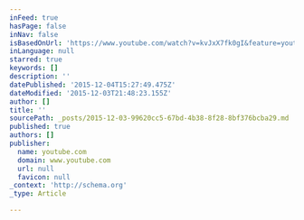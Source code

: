 ```yaml
---
inFeed: true
hasPage: false
inNav: false
isBasedOnUrl: 'https://www.youtube.com/watch?v=kvJxX7fk0gI&feature=youtu.be'
inLanguage: null
starred: true
keywords: []
description: ''
datePublished: '2015-12-04T15:27:49.475Z'
dateModified: '2015-12-03T21:48:23.155Z'
author: []
title: ''
sourcePath: _posts/2015-12-03-99620cc5-67bd-4b38-8f28-8bf376bcba29.md
published: true
authors: []
publisher:
  name: youtube.com
  domain: www.youtube.com
  url: null
  favicon: null
_context: 'http://schema.org'
_type: Article

---
```

